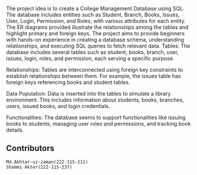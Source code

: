 The project idea is to create a College Management Database using SQL. The database includes entities such as Student, Branch, Books, Issues, User, Login, Permission, and Roles, with various attributes for each entity. The ER diagrams provided illustrate the relationships among the tables and highlight primary and foreign keys. The project aims to provide beginners with hands-on experience in creating a database schema, understanding relationships, and executing SQL queries to fetch relevant data. Tables: The database includes several tables such as student, books, branch, user, issues, login, roles, and permission, each serving a specific purpose.

Relationships: Tables are interconnected using foreign key constraints to establish relationships between them. For example, the issues table has foreign keys referencing books and student tables.

Data Population: Data is inserted into the tables to simulate a library environment. This includes information about students, books, branches, users, issued books, and login credentials.

Functionalities: The database seems to support functionalities like issuing books to students, managing user roles and permissions, and tracking book details.

## Contributors
    Md.Akhtar-uz-zaman(222-115-211)
    Shammi Akter(222-115-237)
